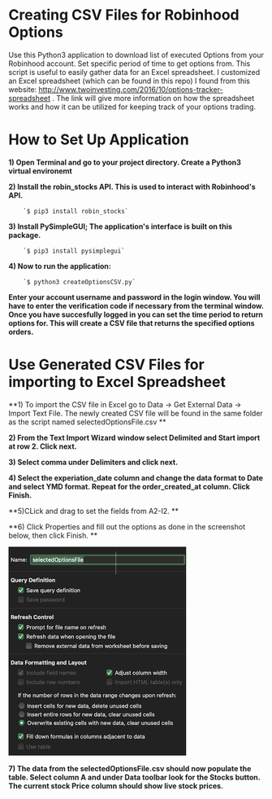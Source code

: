 # Creating CSV Files for Robinhood Options

Use this Python3 application to download list of executed Options from your Robinhood account. Set specific period of time to get options from. This script is useful to easily gather data for an Excel spreadsheet. I customized an Excel spreadsheet (which can be found in this repo) I found from this website: http://www.twoinvesting.com/2016/10/options-tracker-spreadsheet . The link will give more information on how the spreadsheet works and how it can be utilized for keeping track of your options trading.


# How to Set Up Application
  **1) Open Terminal and go to your project directory. Create a Python3 virtual environemt**
  
  **2) Install the robin_stocks API. This is used to interact with Robinhood's API.**

        `$ pip3 install robin_stocks`
        
  **3) Install PySimpleGUI; The application's interface is built on this package.**
  
        `$ pip3 install pysimplegui`
        
  **4) Now to run the application:**
  
        `$ python3 createOptionsCSV.py`
        
   **Enter your account username and password in the login window. You will have to enter the verification code if necessary from the terminal window. Once you have succesfully logged in you can set the time period to return options for. This will create a CSV file that returns the specified options orders.**
   
  # Use  Generated CSV Files for importing to Excel Spreadsheet
  
  **1) To import the CSV file in Excel go to Data -> Get External Data -> Import Text File.
  The newly created CSV file will be found in the same folder as the script named selectedOptionsFile.csv **
  
  **2) From the Text Import Wizard window select Delimited and Start import at row 2. Click next.**
    
  **3) Select comma under Delimiters and click next.**
  
  **4) Select the experiation_date column and change the data format to Date and select YMD format. Repeat for the order_created_at column. Click Finish.**
  
  **5)CLick and drag to set the fields from A2-I2. **
  
  **6) Click Properties and fill out the options as done in the screenshot below, then click Finish. **
  
  ![Screenshot](https://github.com/nectariosouzou/RobinHoodOptionsCSVCreator/blob/main/Screen%20Shot%202021-08-09%20at%206.38.33%20PM.png)
  
  **7) The data from the selectedOptionsFile.csv should now populate the table. Select column A and under Data toolbar look for the Stocks button. The current stock Price column should show live stock prices.**
  
  
  
  
  
